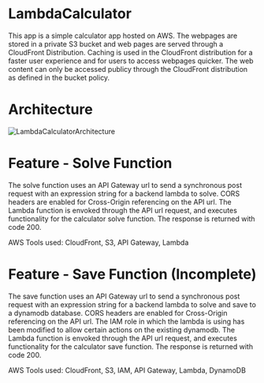 # LambdaCalculator

This app is a simple calculator app hosted on AWS. The webpages are stored in a private S3 bucket and web pages are served through a CloudFront Distribution. Caching is used in the CloudFront distribution for a faster user experience and for users to access webpages quicker. The web content can only be accessed publicy through the CloudFront distribution as defined in the bucket policy.

# Architecture

![LambdaCalculatorArchitecture](https://github.com/Shashank-Sund/LambdaCalculator/assets/29733360/eeec7308-cb5d-46a8-b9ef-b1554402b0d5)

# Feature - Solve Function

The solve function uses an API Gateway url to send a synchronous post request with an expression string for a backend lambda to solve. CORS headers are enabled for Cross-Origin referencing on the API url. The Lambda function is envoked through the API url request, and executes functionality for the calculator solve function. The response is returned with code 200.

AWS Tools used: CloudFront, S3, API Gateway, Lambda

# Feature - Save Function (Incomplete)

The save function uses an API Gateway url to send a synchronous post request with an expression string for a backend lambda to solve and save to a dynamodb database. CORS headers are enabled for Cross-Origin referencing on the API url. The IAM role in which the lambda is using has been modified to allow certain actions on the existing dynamodb. The Lambda function is envoked through the API url request, and executes functionality for the calculator save function. The response is returned with code 200.

AWS Tools used: CloudFront, S3, IAM, API Gateway, Lambda, DynamoDB
